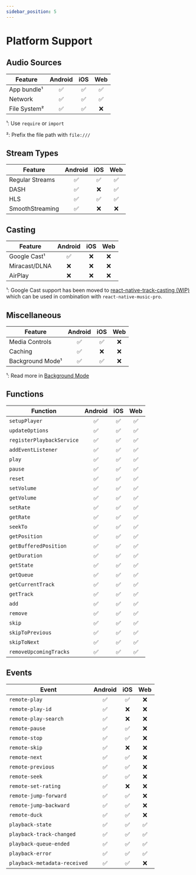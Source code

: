 ```yaml
---
sidebar_position: 5
---
```


# Platform Support

## Audio Sources

| Feature | Android | iOS | Web |
| ------- | :-----: | :-: | :-----: |
| App bundle¹ | ✅ | ✅ | ✅ |
| Network | ✅ | ✅ | ✅ |
| File System² | ✅ | ✅ | ❌ |

¹: Use `require` or `import`

²: Prefix the file path with `file:///`

## Stream Types

| Feature | Android | iOS | Web |
| ------- | :-----: | :-: | :-----: |
| Regular Streams | ✅ | ✅ | ✅ |
| DASH | ✅ | ❌ | ✅ |
| HLS | ✅ | ✅ | ✅ |
| SmoothStreaming | ✅ | ❌ | ❌ |

## Casting

| Feature | Android | iOS | Web |
| ------- | :-----: | :-: | :-----: |
| Google Cast¹ | ✅ | ❌ | ❌ |
| Miracast/DLNA | ❌ | ❌ | ❌ |
| AirPlay | ❌ | ❌ | ❌ |

¹: Google Cast support has been moved to [react-native-track-casting (WIP)](https://github.com/react-native-kit/react-native-track-casting) which can be used in combination with `react-native-music-pro`.

## Miscellaneous

| Feature | Android | iOS | Web |
| ------- | :-----: | :-: | :-----: |
| Media Controls | ✅ | ✅ | ❌ |
| Caching | ✅ | ❌ | ❌ |
| Background Mode¹ | ✅ | ✅ | ❌ |

¹: Read more in [Background Mode](./background-mode.md)

## Functions

| Function | Android | iOS | Web |
| ------- | :-----: | :-: | :-----: |
| `setupPlayer` | ✅ | ✅ | ✅ |
| `updateOptions` | ✅ | ✅ | ✅ |
| `registerPlaybackService` | ✅ | ✅ | ✅ |
| `addEventListener` | ✅ | ✅ | ✅ |
| `play` | ✅ | ✅ | ✅ |
| `pause` | ✅ | ✅ | ✅ |
| `reset` | ✅ | ✅ | ✅ |
| `setVolume` | ✅ | ✅ | ✅ |
| `getVolume` | ✅ | ✅ | ✅ |
| `setRate` | ✅ | ✅ | ✅ |
| `getRate` | ✅ | ✅ | ✅ |
| `seekTo` | ✅ | ✅ | ✅ |
| `getPosition` | ✅ | ✅ | ✅ |
| `getBufferedPosition` | ✅ | ✅ | ✅ |
| `getDuration` | ✅ | ✅ | ✅ |
| `getState` | ✅ | ✅ | ✅ |
| `getQueue` | ✅ | ✅ | ✅ |
| `getCurrentTrack` | ✅ | ✅ | ✅ |
| `getTrack` | ✅ | ✅ | ✅ |
| `add` | ✅ | ✅ | ✅ |
| `remove` | ✅ | ✅ | ✅ |
| `skip` | ✅ | ✅ | ✅ |
| `skipToPrevious` | ✅ | ✅ | ✅ |
| `skipToNext` | ✅ | ✅ | ✅ |
| `removeUpcomingTracks` | ✅ | ✅ | ✅ |

## Events

| Event | Android | iOS | Web |
| ------- | :-----: | :-: | :-----: |
| `remote-play` | ✅ | ✅ | ❌ |
| `remote-play-id` | ✅ | ❌ | ❌ |
| `remote-play-search` | ✅ | ❌ | ❌ |
| `remote-pause` | ✅ | ✅ | ❌ |
| `remote-stop` | ✅ | ✅ | ❌ |
| `remote-skip` | ✅ | ❌ | ❌ |
| `remote-next` | ✅ | ✅ | ❌ |
| `remote-previous` | ✅ | ✅ | ❌ |
| `remote-seek` | ✅ | ✅ | ❌ |
| `remote-set-rating` | ✅ | ❌ | ❌ |
| `remote-jump-forward` | ✅ | ✅ | ❌ |
| `remote-jump-backward` | ✅ | ✅ | ❌ |
| `remote-duck` | ✅ | ✅ | ❌ |
| `playback-state` | ✅ | ✅ | ✅ |
| `playback-track-changed` | ✅ | ✅ | ✅ |
| `playback-queue-ended` | ✅ | ✅ | ✅ |
| `playback-error` | ✅ | ✅ | ✅ |
| `playback-metadata-received` | ✅ | ✅ | ❌ |
